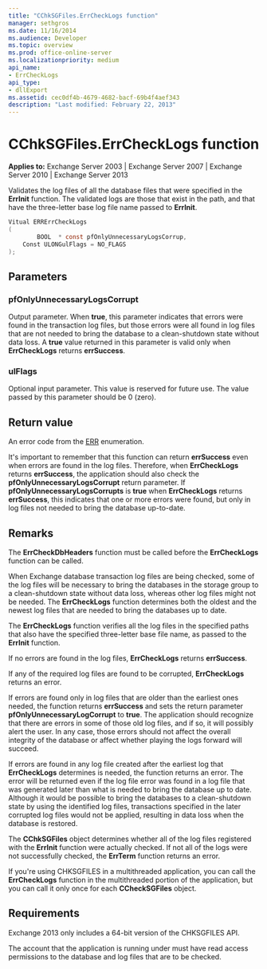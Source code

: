 ```yaml
---
title: "CChkSGFiles.ErrCheckLogs function"
manager: sethgros
ms.date: 11/16/2014
ms.audience: Developer
ms.topic: overview
ms.prod: office-online-server
ms.localizationpriority: medium
api_name:
- ErrCheckLogs
api_type:
- dllExport
ms.assetid: cec0df4b-4679-4682-bacf-69b4f4aef343
description: "Last modified: February 22, 2013"
---
```


# CChkSGFiles.ErrCheckLogs function

**Applies to:** Exchange Server 2003 | Exchange Server 2007 | Exchange Server 2010 | Exchange Server 2013
  
Validates the log files of all the database files that were specified in the **ErrInit** function. The validated logs are those that exist in the path, and that have the three-letter base log file name passed to **ErrInit**.
  
```cs
Vitual ERRErrCheckLogs 
(
        BOOL  * const pfOnlyUnnecessaryLogsCorrup,
    Const ULONGulFlags = NO_FLAGS
);

```

## Parameters

### pfOnlyUnnecessaryLogsCorrupt 
  
Output parameter. When **true**, this parameter indicates that errors were found in the transaction log files, but those errors were all found in log files that are not needed to bring the database to a clean-shutdown state without data loss. A **true** value returned in this parameter is valid only when **ErrCheckLogs** returns **errSuccess**. 
    
### ulFlags
  
Optional input parameter. This value is reserved for future use. The value passed by this parameter should be 0 (zero).
    
## Return value

An error code from the [ERR](cchksgfiles-err-enumeration.md) enumeration. 
  
It's important to remember that this function can return **errSuccess** even when errors are found in the log files. Therefore, when **ErrCheckLogs** returns **errSuccess**, the application should also check the  **pfOnlyUnnecessaryLogsCorrupt** return parameter. If **pfOnlyUnnecessaryLogsCorrupts** is **true** when **ErrCheckLogs** returns **errSuccess**, this indicates that one or more errors were found, but only in log files not needed to bring the database up-to-date.
  
## Remarks

The **ErrCheckDbHeaders** function must be called before the **ErrCheckLogs** function can be called. 
  
When Exchange database transaction log files are being checked, some of the log files will be necessary to bring the databases in the storage group to a clean-shutdown state without data loss, whereas other log files might not be needed. The **ErrCheckLogs** function determines both the oldest and the newest log files that are needed to bring the databases up to date. 
  
The **ErrCheckLogs** function verifies all the log files in the specified paths that also have the specified three-letter base file name, as passed to the **ErrInit** function. 
  
If no errors are found in the log files, **ErrCheckLogs** returns **errSuccess**. 
  
If any of the required log files are found to be corrupted, **ErrCheckLogs** returns an error. 
  
If errors are found only in log files that are older than the earliest ones needed, the function returns **errSuccess** and sets the return parameter **pfOnlyUnnecessaryLogCorrupt** to **true**. The application should recognize that there are errors in some of those old log files, and if so, it will possibly alert the user. In any case, those errors should not affect the overall integrity of the database or affect whether playing the logs forward will succeed.
  
If errors are found in any log file created after the earliest log that **ErrCheckLogs** determines is needed, the function returns an error. The error will be returned even if the log file error was found in a log file that was generated later than what is needed to bring the database up to date. Although it would be possible to bring the databases to a clean-shutdown state by using the identified log files, transactions specified in the later corrupted log files would not be applied, resulting in data loss when the database is restored. 
  
The **CChkSGFiles** object determines whether all of the log files registered with the **ErrInit** function were actually checked. If not all of the logs were not successfully checked, the **ErrTerm** function returns an error. 
  
If you're using CHKSGFILES in a multithreaded application, you can call the **ErrCheckLogs** function in the multithreaded portion of the application, but you can call it only once for each **CCheckSGFiles** object. 
  
## Requirements

Exchange 2013 only includes a 64-bit version of the CHKSGFILES API.
  
The account that the application is running under must have read access permissions to the database and log files that are to be checked.
  


